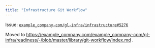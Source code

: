 ```yaml
---
title: "Infrastructure Git Workflow"
---
```


Issue: [`example_company-com/gl-infra/infrastructure#5276`](https://example_company.com/example_company-com/gl-infra/infrastructure/issues/5276)

Moved to https://example_company.com/example_company-com/gl-infra/readiness/-/blob/master/library/git-workflow/index.md .
